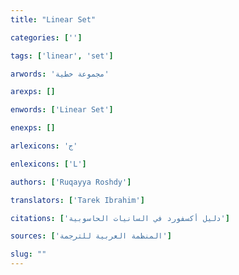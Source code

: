 ```yaml
---
title: "Linear Set"

categories: ['']

tags: ['linear', 'set']

arwords: 'مجموعة خطية'

arexps: []

enwords: ['Linear Set']

enexps: []

arlexicons: 'ج'

enlexicons: ['L']

authors: ['Ruqayya Roshdy']

translators: ['Tarek Ibrahim']

citations: ['دليل أكسفورد في السانيات الحاسوبية']

sources: ['المنظمة العربية للترجمة']

slug: ""
---
```

